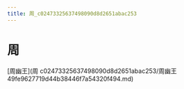 ```yaml
---
title: 周_c02473325637498090d8d2651abac253
---
```


# 周

[周幽王](周 c02473325637498090d8d2651abac253/周幽王 49fe9627719d44b38446f7a54320f494.md)